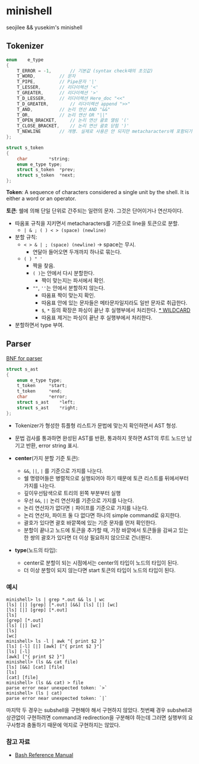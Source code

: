 # minishell
seojilee &amp;&amp; yusekim's minishell

## Tokenizer
```c
enum	e_type
{
	T_ERROR = -1,		// 기본값 (syntax check때의 초깃값)
	T_WORD,			// 문자
	T_PIPE,			// Pipe문자 '|'
	T_LESSER,		// 리다이렉션 '<'
	T_GREATER,		// 리다이렉션 '>'
	T_D_LESSER,		// 리다이렉션 Here_doc "<<"
	T_D_GREATER,		// 리다이렉션 append ">>"
	T_AND,			// 논리 연산 AND "&&"
	T_OR,			// 논리 연산 OR "||"
	T_OPEN_BRACKET,		// 논리 연산 괄호 열림 '('
	T_CLOSE_BRACKET,	// 논리 연산 괄호 닫힘 ')'
	T_NEWLINE		// 개행. 실제로 사용은 안 되지만 metacharacters에 포함되기 때문에 포함시켰다.
};

struct s_token
{
	char		*string;
	enum e_type	type;
	struct s_token	*prev;
	struct s_token	*next;
};
```
**Token**: A sequence of characters considered a single unit by the shell. It is either a word or an operator.

**토큰**: 쉘에 의해 단일 단위로 간주되는 일련의 문자. 그것은 단어이거나 연산자이다.
- 따옴표 규칙을 지키면서 metacharacters를 기준으로 line을 토큰으로 분할.
  - `| & ; ( ) < > (space) (newline)`
- 분할 규칙:
  - `< > & | ; (space) (newline)` -> space는 무시.
    - 연달아 들어오면 두개까지 하나로 묶는다.
  - `( ) " '`
    - 짝을 찾음.
	- `( )`는 안에서 다시 분할한다.
	  - 짝이 맞는지는 파서에서 확인.
	- `""`, `''`는 안에서 분할하지 않는다.
	  - 따옴표 짝이 맞는지 확인.
	  - 따옴표 안에 있는 문자들은 메타문자일지라도 일반 문자로 취급한다.
	  - `$`, `*` 등의 확장은 파싱이 끝난 후 실행부에서 처리한다. [* WILDCARD](WILDCARD.md)
	  - 따옴표 제거는 파싱이 끝난 후 실행부에서 처리한다.
- 분할하면서 type 부여.

## Parser
[BNF for parser](./bnf/parser.bnf)
```c
struct s_ast
{
	enum e_type	type;
	t_token		*start;
	t_token		*end;
	char		*error;
	struct s_ast	*left;
	struct s_ast	*right;
};
```
- Tokenizer가 형성한 튜플형 리스트가 문법에 맞는지 확인하면서 AST 형성.
- 문법 검사를 통과하면 완성된 AST를 반환, 통과하지 못하면 AST의 루트 노드만 남기고 반환, error string 표시.

- **center**(가지 분할 기준 토큰):
  -  `&&`, `||`, `|` 를 기준으로 가지를 나눈다.
  -  쉘 명령어들은 병렬적으로 실행되어야 하기 때문에 토큰 리스트를 뒤에서부터 가지를 나눈다.
    - 깊이우선탐색으로 트리의 왼쪽 부분부터 실행
  -  우선 `&&`, `||` 논리 연산자를 기준으로 가지를 나눈다.
  -  논리 연산자가 없다면 `|` 파이프를 기준으로 가지를 나눈다.
  -  논리 연산자, 파이프 둘 다 없다면 하나의 simple command로 유지한다.
  -  괄호가 있다면 괄호 바깥쪽에 있는 기준 문자를 먼저 확인한다.
    - 분할이 끝나고 노드에 토큰을 추가할 때, 가장 바깥에서 토큰들을 감싸고 있는 한 쌍의 괄호가 있다면 더 이상 필요하지 않으므로 건너뛴다.

- **type**(노드의 타입):
  - center로 분할이 되는 시점에서는 center의 타입이 노드의 타입이 된다.
  - 더 이상 분할이 되지 않는다면 start 토큰의 타입이 노드의 타입이 된다.

### 예시
```
minishell> ls | grep *.out && ls | wc
[ls] [|] [grep] [*.out] [&&] [ls] [|] [wc]
[ls] [|] [grep] [*.out]
[ls]
[grep] [*.out]
[ls] [|] [wc]
[ls]
[wc]
minishell> ls -l | awk "{ print $2 }"
[ls] [-l] [|] [awk] ["{ print $2 }"]
[ls] [-l]
[awk] ["{ print $2 }"]
minishell> (ls && cat file)
[ls] [&&] [cat] [file]
[ls]
[cat] [file]
minishell> (ls && cat) > file
parse error near unexpected token: `>`
minishell> (ls | cat)
parse error near unexpected token: `|`
```
마지막 두 경우는 subshell을 구현해야 해서 구현하지 않았다.
첫번째 경우 subshell과 상관없이 구현하려면 command과 redirection을 구분해야 하는데 그러면 실행부의 요구사항과 충돌하기 때문에 억지로 구현하지는 않았다.

### 참고 자료
- [Bash Reference Manual](https://www.gnu.org/software/bash/manual/bash.html)
